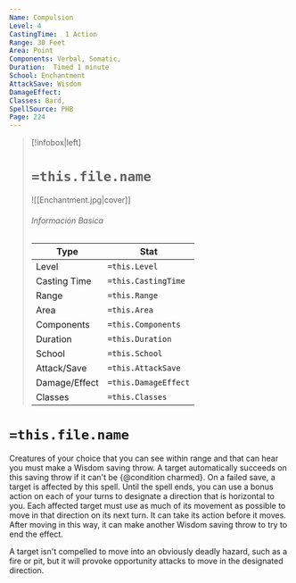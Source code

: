 ```yaml
---
Name: Compulsion
Level: 4
CastingTime:  1 Action 
Range: 30 Feet
Area: Point
Components: Verbal, Somatic, 
Duration:  Timed 1 minute
School: Enchantment
AttackSave: Wisdom
DamageEffect: 
Classes: Bard, 
SpellSource: PHB
Page: 224
---
```


>[!infobox|left]
># `=this.file.name`
>![[Enchantment.jpg|cover]]
> ###### Información Basica
> Type |  Stat |
> ---|---|
> Level | `=this.Level` |
> Casting Time | `=this.CastingTime` |
> Range | `=this.Range` |
> Area | `=this.Area` |
> Components | `=this.Components` |
> Duration | `=this.Duration` |
> School | `=this.School` |
> Attack/Save | `=this.AttackSave` |
> Damage/Effect | `=this.DamageEffect` |
> Classes | `=this.Classes` |

# `=this.file.name`
Creatures of your choice that you can see within range and that can hear you must make a Wisdom saving throw. A target automatically succeeds on this saving throw if it can&#x27;t be {@condition charmed}. On a failed save, a target is affected by this spell. Until the spell ends, you can use a bonus action on each of your turns to designate a direction that is horizontal to you. Each affected target must use as much of its movement as possible to move in that direction on its next turn. It can take its action before it moves. After moving in this way, it can make another Wisdom saving throw to try to end the effect.

A target isn&#x27;t compelled to move into an obviously deadly hazard, such as a fire or pit, but it will provoke opportunity attacks to move in the designated direction.



 


 


